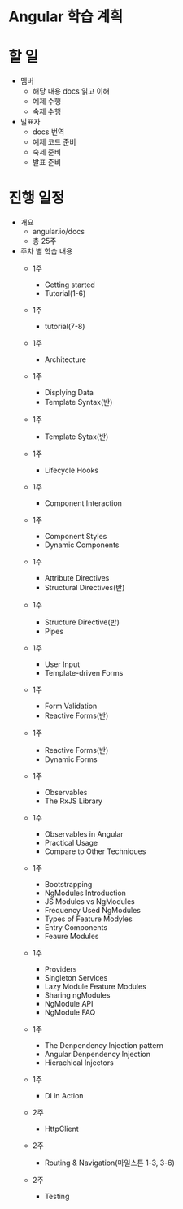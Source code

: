 # Angular 학습 계획
# 할 일
* 멤버
	* 해당 내용 docs 읽고 이해
	* 예제 수행
	* 숙제 수행
* 발표자
    * docs 번역
    * 예제 코드 준비
    * 숙제 준비
    * 발표 준비

# 진행 일정
* 개요
	* angular.io/docs
	* 총 25주
* 주차 별 학습 내용
    * 1주
        * Getting started
        * Tutorial(1-6)

    * 1주
        * tutorial(7-8)

    * 1주
        * Architecture

    * 1주
        * Displying Data
        * Template Syntax(반)

    * 1주
        * Template Sytax(반)

    * 1주
        * Lifecycle Hooks

    * 1주
        * Component Interaction

    * 1주
        * Component Styles
        * Dynamic Components

    * 1주
        * Attribute Directives
        * Structural Directives(반)

    * 1주
        * Structure Directive(반)
        * Pipes

    * 1주
        * User Input
        * Template-driven Forms

    * 1주
        * Form Validation
        * Reactive Forms(반)

    * 1주
        * Reactive Forms(반)
        * Dynamic Forms

    * 1주
        * Observables
        * The RxJS Library

    * 1주
        * Observables in Angular
        * Practical Usage
        * Compare to Other Techniques

    * 1주
        * Bootstrapping
        * NgModules Introduction
        * JS Modules vs NgModules
        * Frequency Used NgModules
        * Types of Feature Modyles
        * Entry Components
        * Feaure Modules

    * 1주
        * Providers
        * Singleton Services
        * Lazy Module Feature Modules
        * Sharing ngModules
        * NgModule API
        * NgModule FAQ

    * 1주
        * The Denpendency Injection pattern
        * Angular Denpendency Injection
        * Hierachical Injectors

    * 1주
        * DI in Action

    * 2주
        * HttpClient

    * 2주
        * Routing & Navigation(마일스톤 1-3, 3-6)

    * 2주
        * Testing